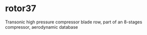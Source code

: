 # rotor37
Transonic high pressure compressor blade row, part of an 8-stages compressor, aerodynamic database
